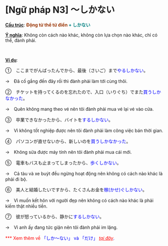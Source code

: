# [Ngữ pháp N3] ～しかない
<div class="entry-content">
<p><strong><span style="text-decoration: underline;">Cấu trúc</span></strong>: <strong><span style="color: #008080;"><span style="color: #993300;">Động từ thể từ điển</span> + しかない</span></strong></p>
<p><span style="text-decoration: underline;"><strong>Ý nghĩa</strong></span>: Không còn cách nào khác, không còn lựa chọn nào khác, chỉ có thể, đành phải.</p>

<br/>
</p>
<p><span style="text-decoration: underline;"><strong>Ví dụ</strong></span>:</p>
<p>①　ここまでがんばったんでから、最後（さいご）まで<span style="color: #0000ff;">やるしかない</span>。</p>
<p>→　Đã cố gắng đến đây rồi thì đành phải làm tới cùng thôi.</p>
<p>②　チケットを持ってくるのを忘れたので、入口（いりぐち）でまた<span style="color: #0000ff;">買うしかなかった</span>。</p>
<p>→　Quên không mang theo vé nên tôi đành phải mua vé lại vé vào cửa.</p>
<p>③　卒業できなかったから、<span class="color">バイトを<span style="color: #0000ff;">するしかない</span></span>。</p>
<p>→　Vì không tốt nghiệp được nên tôi đành phải làm công việc bán thời gian.</p>
<p>④　パソコンが直せないから、<span class="color">新しいのを<span style="color: #0000ff;">買うしかなかった</span>。</span></p>
<p>→　Không sửa được máy tính nên tôi đành phải mua cái mới.</p>
<p>⑤　電車もバスも止まってしまったから、<span class="color" style="color: #0000ff;">歩くしかない</span>。</p>
<p>→　Cả tàu và xe buýt đều ngừng hoạt động nên không có cách nào khác là phải đi bộ.</p>
<p>⑥　美人と結婚したいですから、たくさんお金を<span style="color: #0000ff;">稼(かせ)ぐしかない</span>。</p>
<p>→　Vì muốn kết hôn với người đẹp nên không có cách nào khác là phải kiếm thật nhiều tiền.</p>
<p>⑦　彼が怒っているから、静かに<span style="color: #0000ff;">するしかない</span>。</p>
<p>→　Vì anh ấy đang tức giận nên tôi đành phải im lặng.</p>
<p><span style="color: #0000ff;"><span style="color: #ff0000;">*** Xem thêm về</span> 「しか～ない」 và 「だけ」<em><span style="color: #ff0000;"> <a href="https://bikae.net/ngu-phap/%e3%80%8c%e3%81%a0%e3%81%91%e3%80%8d%e3%80%81%e3%80%8c%e3%81%97%e3%81%8b%e3%80%8dchi/" style="color: #ff0000;" target="_blank">tại đây</a></span></em>.</span></p>

</div>